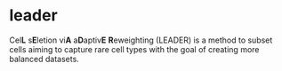 # leader
Cel**L** s**E**letion vi**A** a**D**aptiv**E** **R**eweighting (LEADER) is a method to subset cells aiming to capture rare cell types with the goal of creating more balanced datasets.
